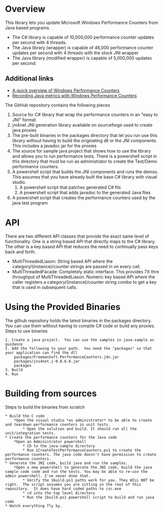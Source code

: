 # Overview

This library lets you update Microsoft Windows Performance Counters from Java based programs.

* The C# library is capable of 10,000,000 performance counter updates per second with 4 threads.
* The Java library (wrapper) is capable of 46,000 performance counter updates per second with 4 threads with the stock JNI wrapper
* The Java library (modified wrapper) is capable of 5,000,000 updates per second. 

## Additional links
* [A quick overview of Windows Performance Counters](http://joe.blog.freemansoft.com/2014/03/windows-performance-counters.html)
* [Recording Java metrics with Windows Performance Counters](http://joe.blog.freemansoft.com/2014/03/recording-java-metrics-with-windows.html)
	
The GitHub repository contains the following pieces

1. Source for C# library that wrap the performance counters in an "easy to JNI" format. 
2. jni4net JNI generation library available on sourceforge used to create java proxies
3. The pre-built binaries in the packages directory that let you run use this library without having to build the originating dll or the JNI components.  This includes a javadoc jar for the proxies
4. The source for sample java project that shows how to use the library and allows you to run performance tests.  There is a powershell script in this directory that must be run as administrator to create the Test/Demo performance counters.
5. A powershell script that builds the JNI components and runs the demos.  This assumes that you have already built the base C# library with visual studio.
	1. A powershell script that patches generated C# fils
	2. A powershell script that adds javadoc to the generated Java files
6. A powershell script that creates the performance counters used by the java test program

# API

There are two different API classes that provide the exact same level of functionality. One is a string based API that directly maps to the C# library. The other is a key based API that reduces the need to continually pass keys back and forth.

*	MultiThreadedLiason: String based API where the category/(instance)/counter strings are passed in on every call.
*	MultiThreadedFacade: Completely static interface. This provides 7X thre throughput of MultiThreadedLiason.  Numeric key based API where the caller registers a category/(instance)/counter string combo to get a key that is used in subsequent calls.

# Using the Provided Binaries
The github repository holds the latest binaries in the packages directory. You can use them without having to compile C# code or build any proxies.
Steps to use binaries


	1. Create a java project.  You can use the samples in java-sample as guidance
	2. Add the following to your path.  You need the "packages" so that your application can find the dll
		packages/FreemanSoft.PerformanceCounters.j4n.jar
		packages/jni4net.j-0.8.6.0.jar
		packages
	3. Build
	4. Run


# Building from sources
Steps to build the binaries from scratch

	* Build the C code
		*Open the visual studio *as administrator* to be able to create and teardown performance counters in unit tests.
			* Open the solution and build. It should run all the unit/integration tests.
	* Create the performance counters for the Java code
		*Open an Administrator powershell
			* CD to the java-sample directory
			* Run 1CreateTestPerformanceCounters.ps1 to create the performance counters. The java code doesn't have permission to create performance counters.
	* Generate the JNI code, build java and run the samples.
		*Open a new powershell to generate the JNI code, build the java sample code code and run the tests. You may be able to re-use the admin powershell. I've never done that.
			* Verify the 1build.ps1 paths work for you. They WILL NOT be right.  The script assumes you are sitting in the root of this repository.  It does have hard coded paths to csc.exe
			* cd into the top level directory
			* Run the 1build.ps1 powershell script to build and run java code
	* Watch everything fly by.
	

